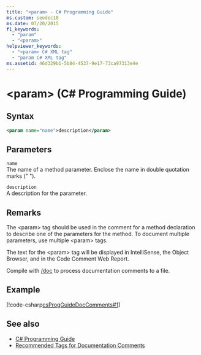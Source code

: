 ```yaml
---
title: "<param> - C# Programming Guide"
ms.custom: seodec18
ms.date: 07/20/2015
f1_keywords: 
  - "param"
  - "<param>"
helpviewer_keywords: 
  - "<param> C# XML tag"
  - "param C# XML tag"
ms.assetid: 46d329b1-5b84-4537-9e17-73ca97313e4e
---
```

# \<param> (C# Programming Guide)
## Syntax  
  
```xml  
<param name="name">description</param>  
```  
  
## Parameters  
 `name`  
 The name of a method parameter. Enclose the name in double quotation marks (" ").  
  
 `description`  
 A description for the parameter.  
  
## Remarks  
 The \<param> tag should be used in the comment for a method declaration to describe one of the parameters for the method. To document multiple parameters, use multiple \<param> tags.  
  
 The text for the \<param> tag will be displayed in IntelliSense, the Object Browser, and in the Code Comment Web Report.  
  
 Compile with [/doc](../../language-reference/compiler-options/doc-compiler-option.md) to process documentation comments to a file.  
  
## Example  
 [!code-csharp[csProgGuideDocComments#1](~/samples/snippets/csharp/VS_Snippets_VBCSharp/csProgGuideDocComments/CS/DocComments.cs#1)]  
  
## See also

- [C# Programming Guide](../index.md)
- [Recommended Tags for Documentation Comments](./recommended-tags-for-documentation-comments.md)
